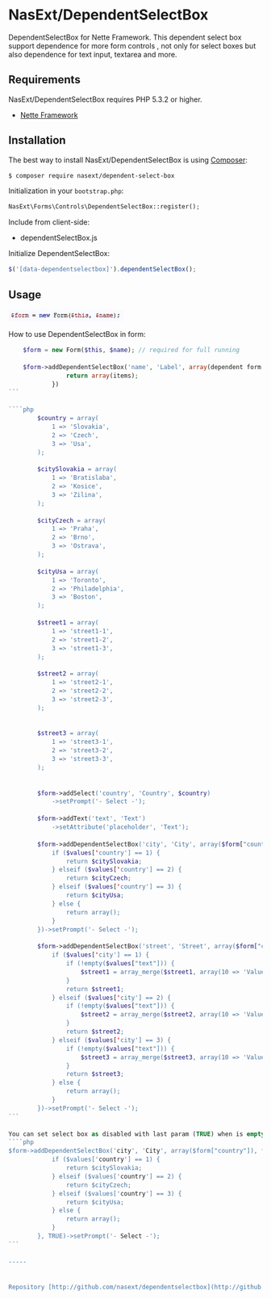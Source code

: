 NasExt/DependentSelectBox
===========================

DependentSelectBox for Nette Framework.
This dependent select box support dependence for more form controls , not only for select boxes but also dependence for text input, textarea and more.

Requirements
------------

NasExt/DependentSelectBox requires PHP 5.3.2 or higher.

- [Nette Framework](https://github.com/nette/nette)

Installation
------------

The best way to install NasExt/DependentSelectBox is using  [Composer](http://getcomposer.org/):

```sh
$ composer require nasext/dependent-select-box
```

Initialization in your `bootstrap.php`:

```php
NasExt\Forms\Controls\DependentSelectBox::register();
```

Include from client-side:
- dependentSelectBox.js

Initialize DependentSelectBox:
```js
$('[data-dependentselectbox]').dependentSelectBox();
```

## Usage
![Alt text](form.png?raw=true "Don't remember!")

How to use DependentSelectBox in form:
````php
	$form = new Form($this, $name); // required for full running

	$form->addDependentSelectBox('name', 'Label', array(dependent form controls), function ($values) use () {
				return array(items);
			})
```

````php
		$country = array(
			1 => 'Slovakia',
			2 => 'Czech',
			3 => 'Usa',
		);

		$citySlovakia = array(
			1 => 'Bratislaba',
			2 => 'Kosice',
			3 => 'Zilina',
		);

		$cityCzech = array(
			1 => 'Praha',
			2 => 'Brno',
			3 => 'Ostrava',
		);

		$cityUsa = array(
			1 => 'Toronto',
			2 => 'Philadelphia',
			3 => 'Boston',
		);

		$street1 = array(
			1 => 'street1-1',
			2 => 'street1-2',
			3 => 'street1-3',
		);

		$street2 = array(
			1 => 'street2-1',
			2 => 'street2-2',
			3 => 'street2-3',
		);


		$street3 = array(
			1 => 'street3-1',
			2 => 'street3-2',
			3 => 'street3-3',
		);


		$form->addSelect('country', 'Country', $country)
			->setPrompt('- Select -');

		$form->addText('text', 'Text')
			->setAttribute('placeholder', 'Text');

		$form->addDependentSelectBox('city', 'City', array($form["country"]), function ($values) use ($citySlovakia, $cityCzech, $cityUsa) {
			if ($values['country'] == 1) {
				return $citySlovakia;
			} elseif ($values['country'] == 2) {
				return $cityCzech;
			} elseif ($values['country'] == 3) {
				return $cityUsa;
			} else {
				return array();
			}
		})->setPrompt('- Select -');

		$form->addDependentSelectBox('street', 'Street', array($form["city"], $form["text"]), function ($values) use ($street1, $street2, $street3) {
			if ($values['city'] == 1) {
				if (!empty($values["text"])) {
					$street1 = array_merge($street1, array(10 => 'Value from Text input: ' . $values["text"]));
				}
				return $street1;
			} elseif ($values['city'] == 2) {
				if (!empty($values["text"])) {
					$street2 = array_merge($street2, array(10 => 'Value from Text input: ' . $values["text"]));
				}
				return $street2;
			} elseif ($values['city'] == 3) {
				if (!empty($values["text"])) {
					$street3 = array_merge($street3, array(10 => 'Value from Text input: ' . $values["text"]));
				}
				return $street3;
			} else {
				return array();
			}
		})->setPrompt('- Select -');
```

You can set select box as disabled with last param (TRUE) when is empty, but don't remember disabled select box does not support validation
````php
$form->addDependentSelectBox('city', 'City', array($form["country"]), function ($values) use ($citySlovakia, $cityCzech, $cityUsa) {
			if ($values['country'] == 1) {
				return $citySlovakia;
			} elseif ($values['country'] == 2) {
				return $cityCzech;
			} elseif ($values['country'] == 3) {
				return $cityUsa;
			} else {
				return array();
			}
		}, TRUE)->setPrompt('- Select -');
```

-----


Repository [http://github.com/nasext/dependentselectbox](http://github.com/nasext/dependentselectbox).
